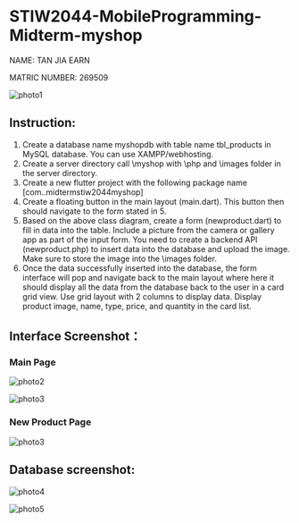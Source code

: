 # STIW2044-MobileProgramming-Midterm-myshop
 
  NAME: TAN JIA EARN

  MATRIC NUMBER: 269509

  ![photo1](https://github.com/jiaearn/STIW2044-MobileProgramming-Midterm-myshop/blob/master/assets/images/earn.JPG)

## Instruction: 

1.	Create a database name myshopdb with table name tbl_products in MySQL database. You can use XAMPP/webhosting.
2.	Create a server directory call \myshop with \php and \images folder in the server directory.  
3.	Create a new flutter project with the following package name [com.<yourmatricno>.midtermstiw2044myshop] 
4.	Create a floating button in the main layout (main.dart). This button then should navigate to the form stated in 5.
5.	Based on the above class diagram, create a form (newproduct.dart) to fill in data into the table. Include a picture from the camera or gallery app as part of the input form. You need to create a backend API (newproduct.php) to insert data into the database and upload the image. Make sure to store the image into the \images folder.
6.	Once the data successfully inserted into the database, the form interface will pop and navigate back to the main layout where here it should display all the data from the database back to the user in a card grid view. Use grid layout with 2 columns to display data. Display product image, name, type, price, and quantity in the card list.
 
## Interface Screenshot：
  ### Main Page 
  
  ![photo2](https://github.com/jiaearn/STIW2044-MobileProgramming-Midterm-myshop/blob/master/assets/images/main%20interface.png)
  
  ![photo3](https://github.com/jiaearn/STIW2044-MobileProgramming-Midterm-myshop/blob/master/assets/images/main%20interface3.png)
  
  ### New Product Page
  
  ![photo3](https://github.com/jiaearn/STIW2044-MobileProgramming-Midterm-myshop/blob/master/assets/images/main%20interface2.png)
  
## Database screenshot: 
  
  ![photo4](https://github.com/jiaearn/STIW2044-MobileProgramming-Midterm-myshop/blob/master/assets/images/database1.png)
  
  ![photo5](https://github.com/jiaearn/STIW2044-MobileProgramming-Midterm-myshop/blob/master/assets/images/database2.png)
  
